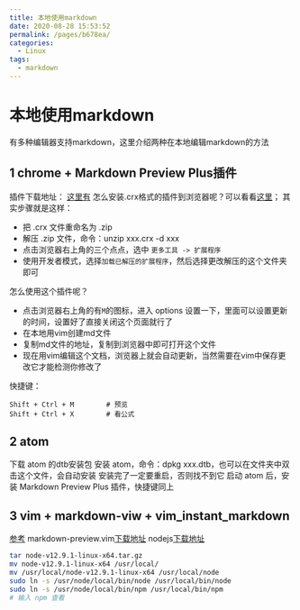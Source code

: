 ```yaml
---
title: 本地使用markdown
date: 2020-08-28 15:53:52
permalink: /pages/b678ea/
categories: 
  - Linux
tags: 
  - markdown
---
```

# 本地使用markdown

有多种编辑器支持markdown，这里介绍两种在本地编辑markdown的方法
## 1 chrome + Markdown Preview Plus插件
插件下载地址：
[这里有](https://www.gugeapps.net/webstore/detail/markdown-preview-plus/febilkbfcbhebfnokafefeacimjdckgl#download)
怎么安装.crx格式的插件到浏览器呢？可以看看[这里](https://www.gugeapps.net/howinstallchrome)；
其实步骤就是这样：

- 把 .crx 文件重命名为 .zip
- 解压 .zip 文件，命令：unzip xxx.crx -d xxx
- 点击浏览器右上角的三个点点，选中 `更多工具 -> 扩展程序`
- 使用开发者模式，选择`加载已解压的扩展程序`，然后选择更改解压的这个文件夹即可

怎么使用这个插件呢？

- 点击浏览器右上角的有`M`的图标，进入 options 设置一下，里面可以设置更新的时间，设置好了直接关闭这个页面就行了
- 在本地用vim创建md文件
- 复制md文件的地址，复制到浏览器中即可打开这个文件
- 现在用vim编辑这个文档，浏览器上就会自动更新，当然需要在vim中保存更改它才能检测你修改了

快捷键：
```
Shift + Ctrl + M        # 预览
Shift + Ctrl + X        # 看公式
```
## 2 atom
下载 atom 的dtb安装包
安装 atom，命令：dpkg xxx.dtb，也可以在文件夹中双击这个文件，会自动安装
安装完了一定要重启，否则找不到它
启动 atom 后，安装 Markdown Preview Plus 插件，快捷键同上
## 3 vim + markdown-viw + vim_instant_markdown
[参考](https://yq.aliyun.com/articles/265102)
markdown-preview.vim[下载地址](https://github.com/iamcco/markdown-preview.vim)
nodejs[下载地址](https://mirror.tuna.tsinghua.edu.cn/nodejs-release/v12.9.1/)
```bash
tar node-v12.9.1-linux-x64.tar.gz
mv node-v12.9.1-linux-x64 /usr/local/
mv /usr/local/node-v12.9.1-linux-x64 /usr/local/node
sudo ln -s /usr/node/local/bin/node /usr/local/bin/node
sudo ln -s /usr/node/local/bin/npm /usr/local/bin/npm
# 输入 npm 查看
```
 
 